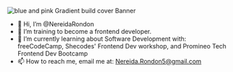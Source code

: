 ![blue and pink Gradient build cover Banner](https://user-images.githubusercontent.com/97356401/171761956-70f37798-0786-4316-9b7c-9daffba8a411.png)
- 👋 Hi, I’m @NereidaRondon
- 👀 I’m training to become a frontend developer.
- 🌼 I’m currently learning about Software Development with: freeCodeCamp, Shecodes' Frontend Dev workshop, and Promineo Tech Frontend Dev Bootcamp
- 📫 How to reach me, email me at: Nereida.Rondon5@gmail.com

<!---
NereidaRondon/NereidaRondon is a ✨ special ✨ repository because its `README.md` (this file) appears on your GitHub profile.
You can click the Preview link to take a look at your changes.
--->

